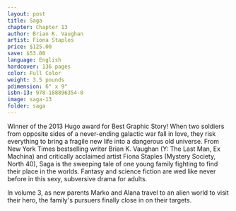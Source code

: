 ```yaml
---
layout: post
title: Saga
chapter: Chapter 13
author: Brian K. Vaughan
artist: Fiona Staples
price: $125.00
save: $53.00
language: English
hardcover: 136 pages
color: Full Color
weight: 3.5 pounds
pdimension: 6" x 9"
isbn-13: 978-188896354-0
image: saga-13
folder: saga
---
```


Winner of the 2013 Hugo award for Best Graphic Story! When two soldiers from opposite sides of a never-ending galactic war fall in love, they risk everything to bring a fragile new life into a dangerous old universe. From New York Times bestselling writer Brian K. Vaughan (Y: The Last Man, Ex Machina) and critically acclaimed artist Fiona Staples (Mystery Society, North 40), Saga is the sweeping tale of one young family fighting to find their place in the worlds. Fantasy and science fiction are wed like never before in this sexy, subversive drama for adults.

In volume 3, as new parents Marko and Alana travel to an alien world to visit their hero, the family's pursuers finally close in on their targets.